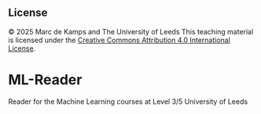 ## License

© 2025 Marc de Kamps and The University of Leeds 
This teaching material is licensed under the [Creative Commons Attribution 4.0 International License](https://creativecommons.org/licenses/by/4.0/).

# ML-Reader
Reader for the Machine Learning courses at Level 3/5 University of Leeds
